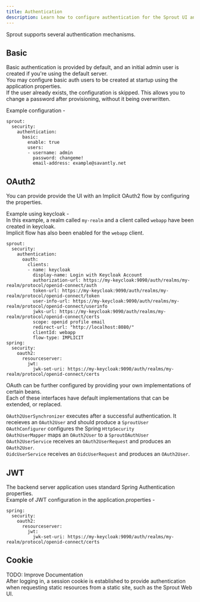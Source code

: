 ```yaml
---
title: Authentication
description: Learn how to configure authentication for the Sprout UI and Server
---
```


Sprout supports several authentication mechanisms.  

## Basic  
Basic authentication is provided by default, and an initial admin user is created if you're using the default server.  
You may configure basic auth users to be created at startup using the application properties.  
If the user already exists, the configuration is skipped. This allows you to change a password after provisioning, without it being overwritten.  

Example configuration -  

```
sprout:
  security:
    authentication:
      basic:
        enable: true
        users:
        - username: admin
          password: changeme!
          email-address: example@savantly.net
```

## OAuth2  
You can provide provide the UI with an Implicit OAuth2 flow by configuring the properties.  

Example using keycloak -  
In this example, a realm called `my-realm` and a client called `webapp` have been created in keycloak.  
Implicit flow has also been enabled for the `webapp` client.  

```
sprout:
  security:
    authentication:
      oauth:
        clients:
        - name: keycloak
          display-name: Login with Keycloak Account
          authorization-url: https://my-keycloak:9090/auth/realms/my-realm/protocol/openid-connect/auth
          token-url: https://my-keycloak:9090/auth/realms/my-realm/protocol/openid-connect/token
          user-info-url: https://my-keycloak:9090/auth/realms/my-realm/protocol/openid-connect/userinfo
          jwks-url: https://my-keycloak:9090/auth/realms/my-realm/protocol/openid-connect/certs
          scope: openid profile email
          redirect-url: "http://localhost:8080/"
          clientId: webapp
          flow-type: IMPLICIT
spring:
  security:
    oauth2:
      resourceserver:
        jwt:
          jwk-set-uri: https://my-keycloak:9090/auth/realms/my-realm/protocol/openid-connect/certs
```

OAuth can be further configured by providing your own implementations of certain beans.  
Each of these interfaces have default implementations that can be extended, or replaced.  

`OAuth2UserSynchronizer` executes after a successful authentication. It receieves an `OAuth2User` and should produce a `SproutUser`  
`OAuthConfigurer` configures the Spring `HttpSecurity`  
`OAuthUserMapper` maps an `OAuth2User` to a `SproutOAuthUser`  
`OAuth2UserService` receives an `OAuth2UserRequest` and produces an `OAuth2User`.  
`OidcUserService` receives an `OidcUserRequest` and produces an `OAuth2User`.  

## JWT
The backend server application uses standard Spring Authentication properties.  
Example of JWT configuration in the application.properties -  

```
spring:
  security:
    oauth2:
      resourceserver:
        jwt:
          jwk-set-uri: https://my-keycloak:9090/auth/realms/my-realm/protocol/openid-connect/certs
```

## Cookie
TODO: Improve Documentation  
After logging in, a session cookie is established to provide authentication when requesting static resources from a static site, such as the Sprout Web UI.  
